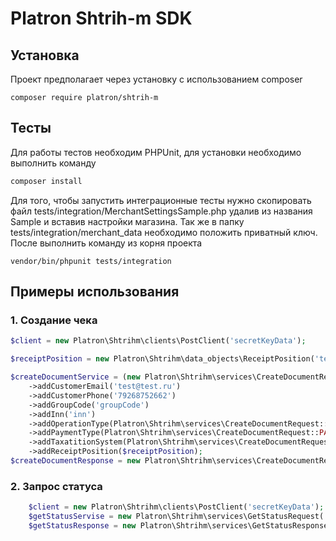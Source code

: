 Platron Shtrih-m SDK
===============
## Установка

Проект предполагает через установку с использованием composer
<pre><code>composer require platron/shtrih-m</pre></code>

## Тесты
Для работы тестов необходим PHPUnit, для установки необходимо выполнить команду
```sh
composer install
```
Для того, чтобы запустить интеграционные тесты нужно скопировать файл tests/integration/MerchantSettingsSample.php удалив 
из названия Sample и вставив настройки магазина. Так же в папку tests/integration/merchant_data необходимо положить приватный
ключ. После выполнить команду из корня проекта
```
vendor/bin/phpunit tests/integration
```

## Примеры использования

### 1. Создание чека

```php
$client = new Platron\Shtrihm\clients\PostClient('secretKeyData');

$receiptPosition = new Platron\Shtrihm\data_objects\ReceiptPosition('test product', 100.00, 2, Platron\Shtrihm\data_objects\ReceiptPosition::TAX_VAT10);

$createDocumentService = (new Platron\Shtrihm\services\CreateDocumentRequest($transactionId))
    ->addCustomerEmail('test@test.ru')
    ->addCustomerPhone('79268752662')
    ->addGroupCode('groupCode')
    ->addInn('inn')
    ->addOperationType(Platron\Shtrihm\services\CreateDocumentRequest::OPERATION_TYPE_BUY)
    ->addPaymentType(Platron\Shtrihm\services\CreateDocumentRequest::PAYMENT_TYPE_ELECTRON)
    ->addTaxatitionSystem(Platron\Shtrihm\services\CreateDocumentRequest::TAXATITION_SYSTEM_ESN)
    ->addReceiptPosition($receiptPosition);
$createDocumentResponse = new Platron\Shtrihm\services\CreateDocumentResponse($client->sendRequest($createDocumentService));
```

### 2. Запрос статуса 

```php
    $client = new Platron\Shtrihm\clients\PostClient('secretKeyData');
    $getStatusServise = new Platron\Shtrihm\services\GetStatusRequest('transactionId');
    $getStatusResponse = new Platron\Shtrihm\services\GetStatusResponse($client->sendRequest($getStatusServise));
```